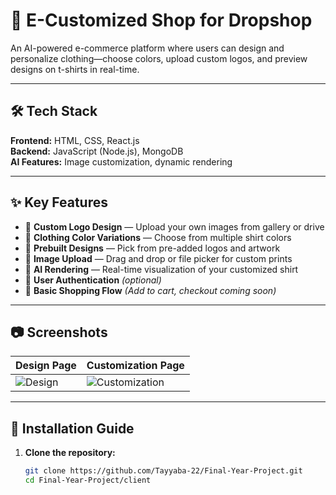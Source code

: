 # 👕 E-Customized Shop for Dropshop

An AI-powered e-commerce platform where users can design and personalize clothing—choose colors, upload custom logos, and preview designs on t-shirts in real-time.

---

## 🛠️ Tech Stack

**Frontend:** HTML, CSS, React.js  
**Backend:** JavaScript (Node.js), MongoDB  
**AI Features:** Image customization, dynamic rendering

---

## ✨ Key Features

- 🎨 **Custom Logo Design** — Upload your own images from gallery or drive  
- 👕 **Clothing Color Variations** — Choose from multiple shirt colors  
- 🔧 **Prebuilt Designs** — Pick from pre-added logos and artwork  
- 📂 **Image Upload** — Drag and drop or file picker for custom prints  
- 🤖 **AI Rendering** — Real-time visualization of your customized shirt  
- 🔐 **User Authentication** *(optional)*  
- 🛒 **Basic Shopping Flow** *(Add to cart, checkout coming soon)*

---

## 📷 Screenshots

| Design Page | Customization Page |
|-------------|--------------------|
| ![Design](https://github.com/user-attachments/assets/5d8ee423-5d3d-4d11-9f44-ca2f3a3d6564) | ![Customization](https://github.com/user-attachments/assets/f973128c-3519-43ef-815c-4a3bdc2cd992) |

---

## 🚀 Installation Guide

1. **Clone the repository:**
   ```bash
   git clone https://github.com/Tayyaba-22/Final-Year-Project.git
   cd Final-Year-Project/client
